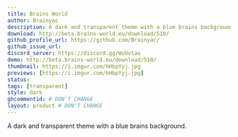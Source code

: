 ```yaml
---
title: Brains World
author: Brainyac
description: A dark and transparent theme with a blue brains background.
download: http://beta.brains-world.eu/download/510/
github_profile_url: https://github.com/Brainyac/
github_issue_url:
discord_server: https://discord.gg/WvUvtau
demo: http://beta.brains-world.eu/download/510/
thumbnail: https://i.imgur.com/hHbpYyj.jpg
previews: [https://i.imgur.com/hHbpYyj.jpg]
status:
tags: [transparent]
style: dark
ghcommentid: # DON'T CHANGE
layout: product # DON'T CHANGE
---
```

A dark and transparent theme with a blue brains background.